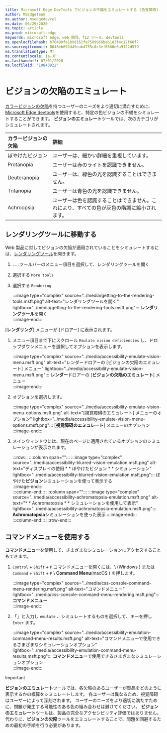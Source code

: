 ```yaml
---
title: Microsoft Edge DevTools でビジョンの不備をエミュレートする (色覚障碍)
author: MSEdgeTeam
ms.author: msedgedevrel
ms.date: 06/29/2020
ms.topic: article
ms.prod: microsoft-edge
keywords: microsoft edge、web 開発、f12 ツール、devtools
ms.openlocfilehash: b70499fa189d162fa7589966bab183f4c12f68f7
ms.sourcegitcommit: 0048eb692d49eab4755c0c3ef6866e6a9122d579
ms.translationtype: MT
ms.contentlocale: ja-JP
ms.lasthandoff: 07/01/2020
ms.locfileid: "10843922"
---
```

# ビジョンの欠陥のエミュレート

[カラービジョンの欠陥][ColorblindawarenessMain]を持つユーザーのニーズをより適切に満たすために、 [Microsoft Edge devtools][MicrosoftEdgeDevTools]を使用すると、特定の色ビジョンの不備をシミュレートすることができます。  **ビジョンのエミュレート**ツールでは、次のカテゴリがシミュレートされます。  

| カラービジョンの欠陥 | 詳細 |  
|:--- |:--- |  
| ぼやけたビジョン | ユーザーは、細かい詳細を重視しています。 |   
| Protanopia | ユーザーは赤のライトを認識できません。 |  
| Deuteranopia | ユーザーは、緑色の光を認識することはできません。 |  
| Tritanopia | ユーザーは青色の光を認識できません。 |  
| Achroopsia | ユーザーは色を認識することはできません。これにより、すべての色が灰色の階調に縮小されます。 |  

## レンダリングツールに移動する  

Web 製品に対してビジョンの欠陥が適用されていることをシミュレートするには、[レンダリングツール][RenderingTools]を開きます。  

1.  `...`ツールバーのメニュー項目を選択して、レンダリングツールを開く  
1.  選択する `More tools`  
1.  選択する `Rendering`  
    
    :::image type="complex" source="../media/getting-to-the-rendering-tools.msft.png" alt-text="レンダリングツールを開く" lightbox="../media/getting-to-the-rendering-tools.msft.png":::
       **レンダリングツール**を開く  
    :::image-end:::  

[**レンダリング**] メニューが [ドロアー] に表示されます。  

1.  メニュー項目まで下にスクロール `Emulate vision deficiencies` し、ドロップダウンメニューを選択してオプションを表示します。  
    
    :::image type="complex" source="../media/accessibility-emulate-vision-menu.msft.png" alt-text="レンダードロアーの [ビジョンの欠陥のエミュレート] メニュー" lightbox="../media/accessibility-emulate-vision-menu.msft.png":::
       **レンダー**ドロアーの [**ビジョンの欠陥のエミュレート**] メニュー  
    :::image-end:::  
    
1.  オプションを選択します。  
    
    :::image type="complex" source="../media/accessibility-emulate-vision-menu-options.msft.png" alt-text="[視覚障碍のエミュレート] メニューのオプション" lightbox="../media/accessibility-emulate-vision-menu-options.msft.png":::
       [**視覚障碍のエミュレート**] メニューのオプション  
    :::image-end:::  
    
1.  メインウィンドウには、現在のページに適用されているオプションのシミュレーションが表示されます。  
    
    :::row:::
       :::column span="":::
          :::image type="complex" source="../media/accessibility-blurred-vision-emulation.msft.png" alt-text="ディスプレイの使用 * * ぼやけたビジョン * * シミュレーション" lightbox="../media/accessibility-blurred-vision-emulation.msft.png":::
             ぼやけた**ビジョン**シミュレーションを使って表示する  
          :::image-end:::  
       :::column-end:::
       :::column span="":::
          :::image type="complex" source="../media/accessibility-achromatopsia-emulation.msft.png" alt-text="* * Achromatopsia * * シミュレーションを使用して表示" lightbox="../media/accessibility-achromatopsia-emulation.msft.png":::
             **Achromatopsia**シミュレーションを使った表示 :::image-end:::  
       :::column-end:::
    :::row-end:::
    
## コマンドメニューを使用する  

**コマンドメニュー**を使用して、さまざまなシミュレーションにアクセスすることもできます。  

1.  `Control` + `Shift` + `P` コマンドメニューを開くには、\ (Windows \) または `Command` + `Shift` + `P` \ **Command Menu**(macOS \) を押します。  
    
    :::image type="complex" source="../media/css-console-command-menu-rendering.msft.png" alt-text="コマンドメニュー" lightbox="../media/css-console-command-menu-rendering.msft.png":::
       **コマンドメニュー**  
    :::image-end:::  
    
1.  「」と入力し `emulate` 、シミュレートするものを選択して、キーを押し `Enter` ます。  
    
    :::image type="complex" source="../media/accessibility-emulation-command-menu-results.msft.png" alt-text="コマンドメニューで使用できるさまざまなシミュレーションオプション" lightbox="../media/accessibility-emulation-command-menu-results.msft.png":::
       **コマンドメニュー**で使用できるさまざまなシミュレーションオプション  
    :::image-end:::  
    
> [!IMPORTANT]
> **ビジョンのエミュレート**ツールでは、各欠陥のあるユーザーが製品をどのように表示するかの概算をシミュレートします。  各ユーザーは異なるため、視覚障碍はユーザーによって深刻されます。  ユーザーのニーズをより適切に満たすために、問題が発生する可能性のある色の組み合わせは避けてください。  **ビジョンのエミュレート**ツールは、製品の完全なアクセシビリティ評価ではありません。  代わりに、**ビジョンの欠陥**ツールをエミュレートすることで、問題を回避するための最初の手順を行う必要があります。  

<!-- links -->  

[MicrosoftEdgeDevTools]: /microsoft-edge/devtools-guide-chromium "Microsoft Edge (Chromium) 開発者ツール"  
[ColorblindawarenessMain]: http://www.colourblindawareness.org "色覚障碍のある組織"  
[AmfcbMain]: https://www.amfcb.org "色ブラインド (AFCB) のアメリカの基盤"  
[RenderingTools]: /microsoft-edge/devtools-guide-chromium/rendering-tools "Microsoft Edge (Chromium) のレンダリングツール"  
